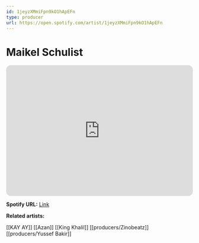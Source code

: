 ```yaml
---
id: 1jeyzXMmiFpn9kO1hApEFn
type: producer
url: https://open.spotify.com/artist/1jeyzXMmiFpn9kO1hApEFn
---
```

# Maikel Schulist

<iframe style="border-radius:12px" src="https://open.spotify.com/embed/artist/1jeyzXMmiFpn9kO1hApEFn" width="100%" height="352" frameBorder="0" allowfullscreen="" allow="autoplay; clipboard-write; encrypted-media; fullscreen; picture-in-picture" loading="lazy"></iframe>

**Spotify URL:** [Link](https://open.spotify.com/artist/1jeyzXMmiFpn9kO1hApEFn)

**Related artists:**

[[KAY AY]]
[[Azan]]
[[King Khalil]]
[[producers/Zinobeatz]]
[[producers/Yussef Bakir]]
